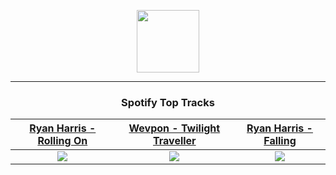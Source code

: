 <p align="center">
  <a href="https://www.tobiasmichael.de">
    <img src="https://tobiasmichael.de/assets/logo.gif" width="100" height="100"/>
  </a>
</p>

---

<h3 align="center">Spotify Top Tracks</h3>

[Ryan Harris - Rolling On](https://open.spotify.com/track/5QZHOS6ipp8liMXtvzIscD)|[Wevpon - Twilight Traveller](https://open.spotify.com/track/4OSgb4ZNGMz2TexIFWgUTw)|[Ryan Harris - Falling](https://open.spotify.com/track/1D2bwibwzhgdtd4XOEay8Y)
:---:|:----:|:----:
<img src="https://i.scdn.co/image/ab67616d00001e025a0c300c766f6fb9d574e863"/>|<img src="https://i.scdn.co/image/ab67616d00001e02709be4c488b453fdbd996580"/>|<img src="https://i.scdn.co/image/ab67616d00001e028b2c15749ae1935d236a32a6"/>